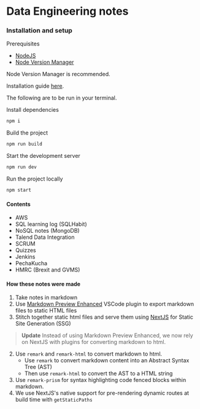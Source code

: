 # Data Engineering notes

### Installation and setup

Prerequisites

- [NodeJS](https://nodejs.org/en/)
- [Node Version Manager](https://github.com/nvm-sh/nvm)

Node Version Manager is recommended.

Installation guide [here](https://docs.npmjs.com/downloading-and-installing-node-js-and-npm).

The following are to be run in your terminal.

Install dependencies

```bash
npm i 
```

Build the project

```bash
npm run build
```

Start the development server

```bash
npm run dev
```

Run the project locally

```bash
npm start
```
#### Contents
- AWS
- SQL learning log (SQLHabit)
- NoSQL notes (MongoDB)
- Talend Data Integration
- SCRUM
- Quizzes
- Jenkins
- PechaKucha
- HMRC (Brexit and GVMS)

#### How these notes were made

1. Take notes in markdown 
2. Use [Markdown Preview Enhanced](https://shd101wyy.github.io/markdown-preview-enhanced/#/) VSCode plugin to export markdown files to static HTML files
3. Stitch together static html files and serve them using [NextJS](https://nextjs.org/) for Static Site Generation (SSG)

> **Update**
Instead of using Markdown Preview Enhanced, we now rely on NextJS with plugins for converting markdown to html.

2. Use `remark` and `remark-html` to convert markdown to html.
   - Use `remark` to convert markdown content into an Abstract Syntax Tree (AST)
   - Then use `remark-html` to convert the AST to a HTML string
3. Use `remark-prism` for syntax highlighting code fenced blocks within markdown.
4. We use NextJS's native support for pre-rendering dynamic routes at build time with `getStaticPaths` 

